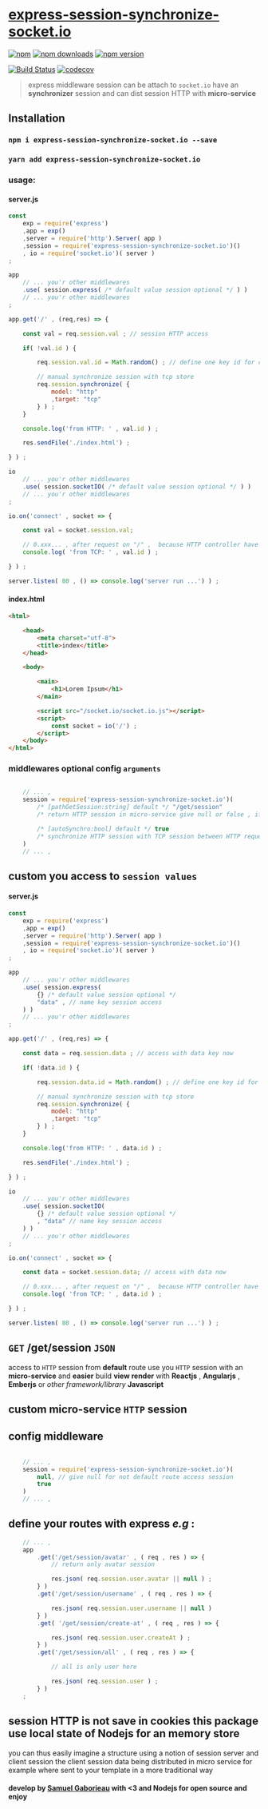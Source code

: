 # [express-session-synchronize-socket.io](https://www.npmjs.com/package/express-session-synchronize-socket.io)

[![npm](https://img.shields.io/npm/l/express-session-synchronize-socket.io.svg?style=for-the-badge)](https://www.npmjs.com/package/express-session-synchronize-socket.io)
[![npm downloads](https://img.shields.io/npm/dm/express-session-synchronize-socket.io.svg?style=for-the-badge)](https://www.npmjs.com/package/express-session-synchronize-socket.io)
[![npm version](https://img.shields.io/npm/v/express-session-synchronize-socket.io.svg?style=for-the-badge)](https://www.npmjs.com/package/express-session-synchronize-socket.io)

[![Build Status](https://travis-ci.org/Orivoir/express-session-synchronize-socket.io.svg?branch=master)](https://travis-ci.org/Orivoir/express-session-synchronize-socket.io)
[![codecov](https://codecov.io/gh/Orivoir/express-session-synchronize-socket.io/branch/master/graph/badge.svg)](https://codecov.io/gh/Orivoir/express-session-synchronize-socket.io)

> express middleware session can be attach to `socket.io`
> have an **synchronizer** session and can dist session HTTP with **micro-service**

## Installation

### `npm i express-session-synchronize-socket.io --save`
### `yarn add express-session-synchronize-socket.io`

### usage:

#### server.js
```javascript
const
    exp = require('express')
    ,app = exp()
    ,server = require('http').Server( app )
    ,session = require('express-session-synchronize-socket.io')()
    , io = require('socket.io')( server )
;

app
    // ... you'r other middlewares
    .use( session.express( /* default value session optional */ ) )
    // ... you'r other middlewares
;

app.get('/' , (req,res) => {

    const val = req.session.val ; // session HTTP access

    if( !val.id ) {

        req.session.val.id = Math.random() ; // define one key id for current session

        // manual synchronize session with tcp store
        req.session.synchronize( {
            model: "http"
            ,target: "tcp"
        } ) ;
    }

    console.log('from HTTP: ' , val.id ) ;

    res.sendFile('./index.html') ;

} ) ;

io
    // ... you'r other middlewares
    .use( session.socketIO( /* default value session optional */ ) )
    // ... you'r other middlewares
;

io.on('connect' , socket => {

    const val = socket.session.val;

    // 0.xxx... , after request on "/" ,  because HTTP controller have synchronize memory strore
    console.log( 'from TCP: ' , val.id ) ;

} ) ;

server.listen( 80 , () => console.log('server run ...') ) ;
```

#### index.html
```html
<html>

    <head>
        <meta charset="utf-8">
        <title>index</title>
    </head>

    <body>

        <main>
            <h1>Lorem Ipsum</h1>
        </main>

        <script src="/socket.io/socket.io.js"></script>
        <script>
            const socket = io('/') ;
        </script>
    </body>
</html>
```

### middlewares optional config `arguments`
```javascript

    // ... ,
    session = require('express-session-synchronize-socket.io')(
        /* [pathGetSession:string] default */ "/get/session"
        /* return HTTP session in micro-service give null or false , if you want an manual control  */

        /* [autoSynchro:bool] default */ true
        /* synchronize HTTP session with TCP session between HTTP request you can manual use synchonize session */
    )
    // ... ,

```

## custom you access to `session values`

#### server.js
```javascript
const
    exp = require('express')
    ,app = exp()
    ,server = require('http').Server( app )
    ,session = require('express-session-synchronize-socket.io')()
    , io = require('socket.io')( server )
;

app
    // ... you'r other middlewares
    .use( session.express(
        {} /* default value session optional */
        "data" , // name key session access
    ) )
    // ... you'r other middlewares
;

app.get('/' , (req,res) => {

    const data = req.session.data ; // access with data key now

    if( !data.id ) {

        req.session.data.id = Math.random() ; // define one key id for current session

        // manual synchronize session with tcp store
        req.session.synchronize( {
            model: "http"
            ,target: "tcp"
        } ) ;
    }

    console.log('from HTTP: ' , data.id ) ;

    res.sendFile('./index.html') ;

} ) ;

io
    // ... you'r other middlewares
    .use( session.socketIO(
        {} /* default value session optional */
        , "data" // name key session access
    ) )
    // ... you'r other middlewares
;

io.on('connect' , socket => {

    const data = socket.session.data; // access with data now

    // 0.xxx... , after request on "/" ,  because HTTP controller have synchronize memory strore
    console.log( 'from TCP: ' , data.id ) ;

} ) ;

server.listen( 80 , () => console.log('server run ...') ) ;
```

## `GET` /get/session `JSON`

access to `HTTP` session from **default** route
use you `HTTP` session with an **micro-service**
and **easier** build **view render**
with **Reactjs** , **Angularjs** , **Emberjs** or *other* *framework/library* **Javascript**

## custom micro-service `HTTP` session

## config middleware
```javascript

    // ... ,
    session = require('express-session-synchronize-socket.io')(
        null, // give null for not default route access session
        true
    )
    // ... ,
```

## define your routes with **express** *e.g* :
```javascript
    // ... ,
    app
        .get('/get/session/avatar' , ( req , res ) => {
            // return only avatar session

            res.json( req.session.user.avatar || null ) ;
        } )
        .get('/get/session/username' , ( req , res ) => {

            res.json( req.session.user.username || null )
        } )
        .get( '/get/session/create-at' , ( req , res ) => {

            res.json( req.session.user.createAt ) ;
        } )
        .get('/get/session/all' , ( req , res ) => {

            // all is only user here

            res.json( req.session.user ) ;
        } )
    ;
```

## session HTTP is not save in cookies this package use local state of Nodejs for an memory store

you can thus easily imagine a structure using a notion of session server and client session the client session data being distributed in micro service for example where sent to your template in a more traditional way

#### develop by [Samuel Gaborieau](https://orivoir.github.io/profil-reactjs/) with <3 and **Nodejs** for **open source** and **enjoy**
